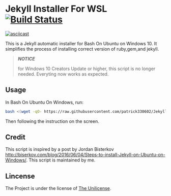 # Jekyll Installer For WSL [![Build Status](https://travis-ci.org/patrick330602/Jekyll-Installer-For-WSL.svg?branch=master)](https://travis-ci.org/patrick330602/Jekyll-Installer-For-WSL)

[![asciicast](https://asciinema.org/a/101997.png)](https://asciinema.org/a/101997)

This is a Jekyll automatic installer for Bash On Ubuntu on Windows 10. It simplifies the process of installing correct version of ruby,gem,and jekyll.

> ***NOTICE***
>
> for Windows 10 Creators Update or higher, this script is no longer needed. Everyting now works as expected.
  
## Usage

In Bash On Ubuntu On Windows, run:
```sh
bash <(wget -qO- https://raw.githubusercontent.com/patrick330602/Jekyll-Installer-For-WSL/master/jekyll.sh)
```
Then following the instruction on the screen.

## Credit

This script is inspired by a post by Jordan Bisterkov <http://biserkov.com/blog/2016/06/04/Steps-to-install-Jekyll-on-Ubuntu-on-Windows/>. This script is maintained by me. 

## Lincense

The Project is under the license of [The Unilicense](https://raw.githubusercontent.com/patrick330602/Jekyll-Installer-For-WSL/master/LICENSE). 
 
